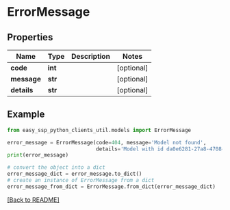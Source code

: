 # ErrorMessage


## Properties

| Name        | Type    | Description | Notes      |
|-------------|---------|-------------|------------|
| **code**    | **int** |             | [optional] |
| **message** | **str** |             | [optional] |
| **details** | **str** |             | [optional] |

## Example

```python
from easy_ssp_python_clients_util.models import ErrorMessage

error_message = ErrorMessage(code=404, message='Model not found',
                             details='Model with id da0e6281-27a8-4708-8679-1abed8df20f4 not found.')
print(error_message)

# convert the object into a dict
error_message_dict = error_message.to_dict()
# create an instance of ErrorMessage from a dict
error_message_from_dict = ErrorMessage.from_dict(error_message_dict)
```
[[Back to README]](../README.md)


